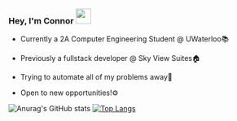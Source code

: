 ### Hey, I'm Connor <img src="https://raw.githubusercontent.com/MartinHeinz/MartinHeinz/master/wave.gif" width="30px">


- Currently a 2A Computer Engineering Student @ UWaterloo📚

- Previously a fullstack developer @ Sky View Suites🏠
 
- Trying to automate all of my problems away🤖

- Open to new opportunities!⚙️


![Anurag's GitHub stats](https://github-readme-stats.vercel.app/api?username=connor-bechthold&show_icons=true&theme=dracula)
[![Top Langs](https://github-readme-stats.vercel.app/api/top-langs/?username=connor-bechthold&theme=dracula&layout=compact)](https://github.com/anuraghazra/github-readme-stats)
